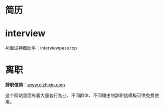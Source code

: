 

# 简历



# interview

AI面试神器助手：interviewpass.top



# 离职

**辞职信网**：www.cizhixin.com

这个网站里面有着大量各行各业、不同群体、不同理由的辞职信模板可供免费使用。

